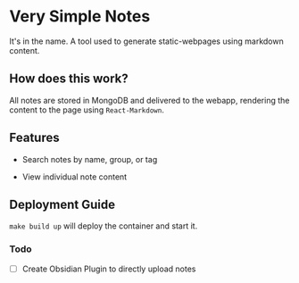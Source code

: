 # Very Simple Notes

It's in the name. A tool used to generate static-webpages using markdown content.

## How does this work?

All notes are stored in MongoDB and delivered to the webapp, rendering the content to the page using `React-Markdown`.

## Features

- Search notes by name, group, or tag

- View individual note content

## Deployment Guide

`make build up` will deploy the container and start it.

### Todo

- [ ] Create Obsidian Plugin to directly upload notes
